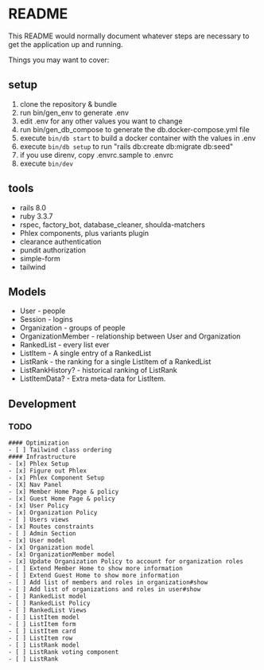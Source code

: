 # README

This README would normally document whatever steps are necessary to get the
application up and running.

Things you may want to cover:

## setup
1. clone the repository & bundle
2. run bin/gen_env to generate .env
3. edit .env for any other values you want to change
4. run bin/gen_db_compose to generate the db.docker-compose.yml file
5. execute `bin/db start` to build a docker container with the values in .env
6. execute `bin/db setup` to run "rails db:create db:migrate db:seed"
7. if you use direnv, copy .envrc.sample to .envrc
8. execute `bin/dev`

## tools
* rails 8.0
* ruby 3.3.7
* rspec, factory_bot, database_cleaner, shoulda-matchers
* Phlex components, plus variants plugin
* clearance authentication
* pundit authorization
* simple-form
* tailwind

## Models
* User - people
* Session - logins
* Organization - groups of people
* OrganizationMember - relationship between User and Organization
* RankedList - every list ever
* ListItem - A single entry of a RankedList
* ListRank - the ranking for a single ListItem of a RankedList
* ListRankHistory? - historical ranking of ListRank
* ListItemData? - Extra meta-data for ListItem.

## Development 

  ### TODO
    #### Optimization
    - [ ] Tailwind class ordering
    #### Infrastructure
    - [x] Phlex Setup
    - [x] Figure out Phlex
    - [x] Phlex Component Setup
    - [X] Nav Panel
    - [x] Member Home Page & policy
    - [x] Guest Home Page & policy
    - [x] User Policy
    - [x] Organization Policy
    - [ ] Users views
    - [x] Routes constraints
    - [ ] Admin Section
    - [x] User model
    - [x] Organization model
    - [x] OrganizationMember model
    - [x] Update Organization Policy to account for organization roles
    - [ ] Extend Member Home to show more information
    - [ ] Extend Guest Home to show more information
    - [ ] Add list of members and roles in organization#show
    - [ ] Add list of organizations and roles in user#show
    - [ ] RankedList model
    - [ ] RankedList Policy
    - [ ] RankedList Views
    - [ ] ListItem model
    - [ ] ListItem form
    - [ ] ListItem card
    - [ ] ListItem row
    - [ ] ListRank model
    - [ ] ListRank voting component
    - [ ] ListRank 



